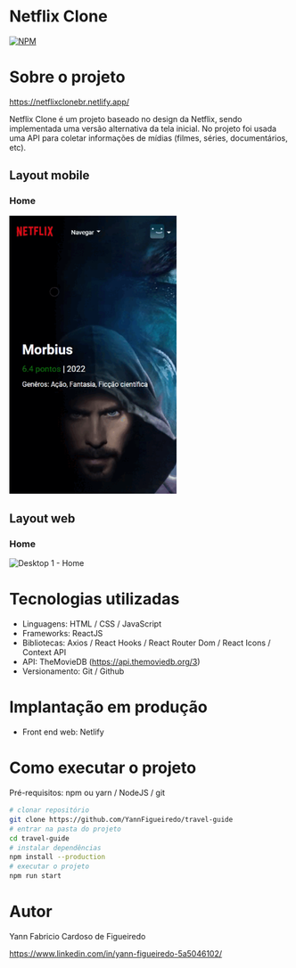 # Netflix Clone
[![NPM](https://img.shields.io/npm/l/react)](https://github.com/YannFigueiredo/netflix-clone/blob/master/LICENSE)

# Sobre o projeto

https://netflixclonebr.netlify.app/

Netflix Clone é um projeto baseado no design da Netflix, sendo implementada uma versão alternativa da tela inicial. No projeto foi usada uma API para coletar informações de mídias (filmes, séries, documentários, etc).

## Layout mobile

### Home
<img src="https://github.com/YannFigueiredo/assets/blob/main/netflix-clone-mobile-home.gif"  alt="Mobile 1 - Home" width="300">

## Layout web

### Home
<img src="https://github.com/YannFigueiredo/assets/blob/main/netflix-clone-desktop-home.gif"  alt="Desktop 1 - Home" width="800">

# Tecnologias utilizadas
- Linguagens: HTML / CSS / JavaScript
- Frameworks: ReactJS
- Bibliotecas: Axios / React Hooks / React Router Dom / React Icons / Context API
- API: TheMovieDB (https://api.themoviedb.org/3)
- Versionamento: Git / Github

# Implantação em produção
- Front end web: Netlify

# Como executar o projeto

Pré-requisitos: npm ou yarn / NodeJS / git

```bash
# clonar repositório
git clone https://github.com/YannFigueiredo/travel-guide
# entrar na pasta do projeto
cd travel-guide
# instalar dependências
npm install --production
# executar o projeto
npm run start
```

# Autor

Yann Fabricio Cardoso de Figueiredo

https://www.linkedin.com/in/yann-figueiredo-5a5046102/
